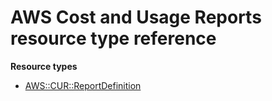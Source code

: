 # AWS Cost and Usage Reports resource type reference<a name="AWS_CUR"></a>

**Resource types**

- [AWS::CUR::ReportDefinition](aws-resource-cur-reportdefinition.md)
